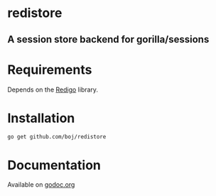 # redistore

## A session store backend for gorilla/sessions

# Requirements

Depends on the [Redigo](https://github.com/garyburd/redigo/redis) library.

# Installation

    go get github.com/boj/redistore

# Documentation

Available on [godoc.org](http://www.godoc.org/github.com/boj/redistore)
